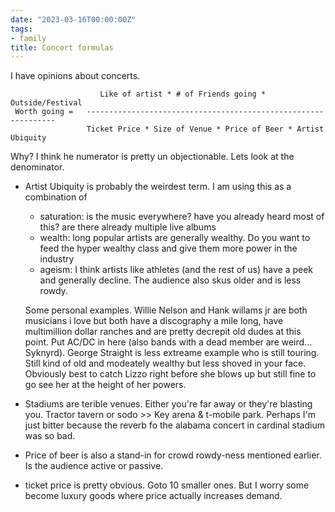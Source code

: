 ```yaml
---
date: "2023-03-16T00:00:00Z"
tags:
- family
title: Concert formulas
---
```


I have opinions about concerts.

```
                    Like of artist * # of Friends going * Outside/Festival 
 Worth going =   ---------------------------------------------------------------
                 Ticket Price * Size of Venue * Price of Beer * Artist Ubiquity
```

Why? I think he numerator is pretty un objectionable. Lets look at the denominator.
* Artist Ubiquity is probably the weirdest term. I am using this as a combination of 
    * saturation: is the music everywhere? have you already heard most of this? are there already multiple live albums
    * wealth: long popular artists are generally wealthy. Do you want to feed the hyper wealthy class and give them more power in the industry
    * ageism: I think artists like athletes (and the rest of us) have a peek and generally decline. The audience also skus older and is less rowdy. 
  
  Some personal examples. Willie Nelson and Hank willams jr are both musicians i love but both have a discography a mile long, have multimillion dollar ranches and are pretty decrepit old dudes at this point.  Put AC/DC in here (also bands with a dead member are weird... Syknyrd). George Straight is less extreame example who is still touring. Still kind of old and modeately wealthy but less shoved in your face. Obviously best to catch Lizzo right before she blows up but still fine to go see her at the height of her powers. 
* Stadiums are terible venues. Either you're far away or they're blasting you. Tractor tavern or sodo >> Key arena & t-mobile park. Perhaps I'm just bitter because the reverb fo the alabama concert in cardinal stadium was so bad. 
* Price of beer is also a stand-in for crowd rowdy-ness mentioned earlier. Is the audience active or passive.
* ticket price is pretty obvious. Goto 10 smaller ones. But I worry some become luxury goods where price actually increases demand. 
